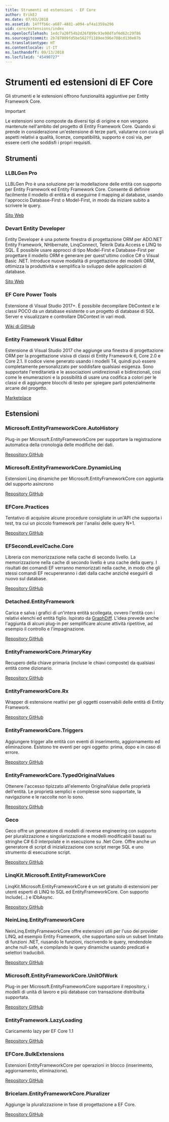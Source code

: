 ```yaml
---
title: Strumenti ed estensioni - EF Core
author: ErikEJ
ms.date: 07/03/2018
ms.assetid: 14fffb6c-a687-4881-a094-af4a1359a296
uid: core/extensions/index
ms.openlocfilehash: 1edc7a20f54b2d26f899c93e98dfaf6d62c29f86
ms.sourcegitcommit: 2b787009fd5be5627f1189ee396e708cd130e07b
ms.translationtype: HT
ms.contentlocale: it-IT
ms.lasthandoff: 09/13/2018
ms.locfileid: "45490727"
---
```

# <a name="ef-core-tools--extensions"></a>Strumenti ed estensioni di EF Core

Gli strumenti e le estensioni offrono funzionalità aggiuntive per Entity Framework Core.

> [!IMPORTANT]  
> Le estensioni sono composte da diversi tipi di origine e non vengono mantenute nell'ambito del progetto di Entity Framework Core. Quando si prende in considerazione un'estensione di terze parti, valutarne con cura gli aspetti relativi a qualità, licenze, compatibilità, supporto e così via, per essere certi che soddisfi i propri requisiti.

## <a name="tools"></a>Strumenti

### <a name="llblgen-pro"></a>LLBLGen Pro

LLBLGen Pro è una soluzione per la modellazione delle entità con supporto per Entity Framework ed Entity Framework Core. Consente di definire facilmente il modello di entità e di eseguirne il mapping al database, usando l'approccio Database-First o Model-First, in modo da iniziare subito a scrivere le query.

[Sito Web](https://www.llblgen.com/)

### <a name="devart-entity-developer"></a>Devart Entity Developer

Entity Developer è una potente finestra di progettazione ORM per ADO.NET Entity Framework, NHibernate, LinqConnect, Telerik Data Access e LINQ to SQL. È possibile usare approcci di tipo Model-First e Database-First per progettare il modello ORM e generare per quest'ultimo codice C# o Visual Basic .NET. Introduce nuove modalità di progettazione dei modelli ORM, ottimizza la produttività e semplifica lo sviluppo delle applicazioni di database.

[Sito Web](https://www.devart.com/entitydeveloper/)

### <a name="ef-core-power-tools"></a>EF Core Power Tools

Estensione di Visual Studio 2017+. È possibile decompilare DbContext e le classi POCO da un database esistente o un progetto di database di SQL Server e visualizzare e controllare DbContext in vari modi.

[Wiki di GitHub](https://github.com/ErikEJ/SqlCeToolbox/wiki/EF-Core-Power-Tools)

### <a name="entity-framework-visual-editor"></a>Entity Framework Visual Editor

Estensione di Visual Studio 2017 che aggiunge una finestra di progettazione ORM per la progettazione visiva di classi di Entity Framework 6, Core 2.0 e Core 2.1. Il codice viene generato usando i modelli T4, quindi può essere completamente personalizzato per soddisfare qualsiasi esigenza. Sono supportate l'ereditarietà e le associazioni unidirezionali e bidirezionali, così come le enumerazioni e la possibilità di usare una codifica a colori per le classi e di aggiungere blocchi di testo per spiegare parti potenzialmente arcane del progetto.

[Marketplace](https://marketplace.visualstudio.com/items?itemName=michaelsawczyn.EFDesigner)

## <a name="extensions"></a>Estensioni

### <a name="microsoftentityframeworkcoreautohistory"></a>Microsoft.EntityFrameworkCore.AutoHistory

Plug-in per Microsoft.EntityFrameworkCore per supportare la registrazione automatica della cronologia delle modifiche dei dati.

[Repository GitHub](https://github.com/Arch/AutoHistory/)

### <a name="microsoftentityframeworkcoredynamiclinq"></a>Microsoft.EntityFrameworkCore.DynamicLinq

Estensioni Linq dinamiche per Microsoft.EntityFrameworkCore con aggiunta del supporto asincrono

 [Repository GitHub](https://github.com/StefH/System.Linq.Dynamic.Core/)

### <a name="efcorepractices"></a>EFCore.Practices

Tentativo di acquisire alcune procedure consigliate in un'API che supporta i test, tra cui un piccolo framework per l'analisi delle query N+1.

[Repository GitHub](https://github.com/riezebosch/efcore-practices/tree/master/src/EFCore.Practices/)

### <a name="efsecondlevelcachecore"></a>EFSecondLevelCache.Core

Libreria con memorizzazione nella cache di secondo livello. La memorizzazione nella cache di secondo livello è una cache della query. I risultati dei comandi EF verranno memorizzati nella cache, in modo che gli stessi comandi EF recupereranno i dati dalla cache anziché eseguirli di nuovo sul database.

[Repository GitHub](https://github.com/VahidN/EFSecondLevelCache.Core/)

### <a name="detachedentityframework"></a>Detached.EntityFramework

Carica e salva i grafici di un'intera entità scollegata, ovvero l'entità con i relativi elenchi ed entità figlio. Ispirato da [GraphDiff](https://github.com/refactorthis/GraphDiff/). L'idea prevede anche l'aggiunta di alcuni plug-in per semplificare alcune attività ripetitive, ad esempio il controllo e l'impaginazione.

[Repository GitHub](https://github.com/leonardoporro/Detached/)

### <a name="entityframeworkcoreprimarykey"></a>EntityFrameworkCore.PrimaryKey

Recupero della chiave primaria (incluse le chiavi composte) da qualsiasi entità come dizionario.

[Repository GitHub](https://github.com/NickStrupat/EntityFramework.PrimaryKey/)

### <a name="entityframeworkcorerx"></a>EntityFrameworkCore.Rx

Wrapper di estensione reattivi per gli oggetti osservabili delle entità di Entity Framework.

[Repository GitHub](https://github.com/NickStrupat/EntityFramework.Rx/)

### <a name="entityframeworkcoretriggers"></a>EntityFrameworkCore.Triggers

Aggiungere trigger alle entità con eventi di inserimento, aggiornamento ed eliminazione. Esistono tre eventi per ogni oggetto: prima, dopo e in caso di errore.

[Repository GitHub](https://github.com/NickStrupat/EntityFramework.Triggers/)

### <a name="entityframeworkcoretypedoriginalvalues"></a>EntityFrameworkCore.TypedOriginalValues

Ottenere l'accesso tipizzato all'elemento OriginalValue delle proprietà dell'entità. Le proprietà semplici e complesse sono supportate, la navigazione e le raccolte non lo sono.

[Repository GitHub](https://github.com/NickStrupat/EntityFramework.TypedOriginalValues/)

### <a name="geco"></a>Geco

Geco offre un generatore di modelli di reverse engineering con supporto per pluralizzazione e singolarizzazione e modelli modificabili basati su stringhe C# 6.0 interpolate e in esecuzione su .Net Core. Offre anche un generatore di script di inizializzazione con script merge SQL e uno strumento di esecuzione script.

[Repository GitHub](https://github.com/iQuarc/Geco)

### <a name="linqkitmicrosoftentityframeworkcore"></a>LinqKit.Microsoft.EntityFrameworkCore

LinqKit.Microsoft.EntityFrameworkCore è un set gratuito di estensioni per utenti esperti di LINQ to SQL ed EntityFrameworkCore. Con supporto Include(...) e IDbAsync.

[Repository GitHub](https://github.com/scottksmith95/LINQKit/)

### <a name="neinlinqentityframeworkcore"></a>NeinLinq.EntityFrameworkCore

NeinLinq.EntityFrameworkCore offre estensioni utili per l'uso dei provider LINQ, ad esempio Entity Framework, che supportano solo un subset limitato di funzioni .NET, riusando le funzioni, riscrivendo le query, rendendole anche null-safe, e compilando le query dinamiche usando predicati e selettori traducibili.

[Repository GitHub](https://github.com/axelheer/nein-linq/)

### <a name="microsoftentityframeworkcoreunitofwork"></a>Microsoft.EntityFrameworkCore.UnitOfWork

Plug-in per Microsoft.EntityFrameworkCore supportare il repository, i modelli di unità di lavoro e più database con transazione distribuita supportata.

[Repository GitHub](https://github.com/Arch/UnitOfWork/)

### <a name="entityframeworklazyloading"></a>EntityFramework.LazyLoading

Caricamento lazy per EF Core 1.1

[Repository GitHub](https://github.com/darxis/EntityFramework.LazyLoading)

### <a name="efcorebulkextensions"></a>EFCore.BulkExtensions

Estensioni EntityFrameworkCore per operazioni in blocco (inserimento, aggiornamento, eliminazione).

[Repository GitHub](https://github.com/borisdj/EFCore.BulkExtensions)

### <a name="bricelamentityframeworkcorepluralizer"></a>Bricelam.EntityFrameworkCore.Pluralizer

Aggiunge la pluralizzazione in fase di progettazione a EF Core.

[Repository GitHub](https://github.com/bricelam/EFCore.Pluralizer)
